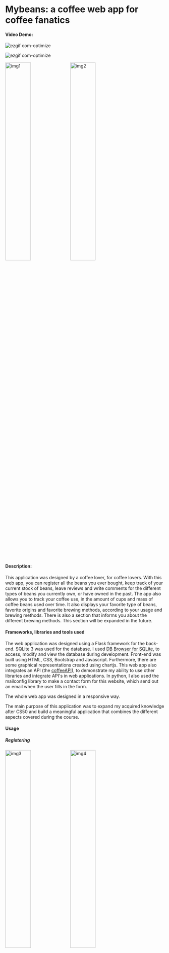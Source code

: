 # Mybeans: a coffee web app for coffee fanatics
#### Video Demo:
![ezgif com-optimize](https://github.com/pitiao145/CS50-Final-Project-2023/assets/133644618/8b3d5c44-bb91-4676-90fe-f4de9e23f19f)

![ezgif com-optimize](https://github.com/pitiao145/CS50-Final-Project-2023/blob/main/static/readmeImages/webappdemoGIF.gif)

<img width="40%" alt="img1" src="https://github.com/pitiao145/CS50-Final-Project-2023/blob/main/static/readmeImages/webappimage1.png">

<img width="40%" alt="img2" src="https://github.com/pitiao145/CS50-Final-Project-2023/blob/main/static/readmeImages/webappimage2.png">

#### Description:
This application was designed by a coffee lover, for coffee lovers. With this web app, you can register all the beans you ever bought, keep track of your current stock of beans, leave reviews and write comments for the different types of beans you currently own, or have owned in the past. The app also allows you to track your coffee use, in the amount of cups and mass of coffee beans used over time. It also displays your favorite type of beans, favorite origins and favorite brewing methods, according to your usage and brewing methods.
There is also a section that informs you about the different brewing methods. This section will be expanded in the future.

#### Frameworks, libraries and tools used
The web application was designed using a Flask framework for the back-end. SQLite 3 was used for the database. I used [DB Browser for SQLite](https://sqlitebrowser.org/), to access, modify and view the database during development. Front-end was built using HTML, CSS, Bootstrap and Javascript. Furthermore, there are some graphical representations created using chartjs. This web app also integrates an API (the [coffeeAPI](https://coffee.alexflipnote.dev/)), to demonstrate my ability to use other libraries and integrate API's in web applications. In python, I also used the mailconfig library to make a contact form for this website, which send out an email when the user fills in the form.

The whole web app was designed in a responsive way.

The main purpose of this application was to expand my acquired knowledge after CS50 and build a meaningful application that combines the different aspects covered during the course.

#### Usage
##### Registering

<img width="40%" alt="img3" src="https://github.com/pitiao145/CS50-Final-Project-2023/blob/main/static/readmeImages/webappimage3.png">
<img width="40%" alt="img4" src="https://github.com/pitiao145/CS50-Final-Project-2023/blob/main/static/readmeImages/webappimage4.png">

When accessing the web application, the user is prompted to enter a username and password. The program will check that the user inputs a valid username and password, giving feedback the to user about what is missing to achieve a compliant password. Once the user inputs the correct username and password, the username and the hashed password are stored in a database. The user is then logged in and redirected to the overview page.

##### Overview page

<img width="1680" alt="img5" src="https://github.com/pitiao145/CS50-Final-Project-2023/blob/main/static/readmeImages/webappimage5.png">

On this page, which acts as a dashboard, the user can see graphs with the amount of stock of the different beans he owns, and a graph with the daily coffee usage. At first, these will be empty, as the user first needs to register some beans on the mybeans page.

Next, the user can see a field to register coffee use. Here, one can input the amount of coffee cups they had on a given day, specifying the amount of coffee they used, which beans they used, and how they brew the coffee. All this information is stored in the database, corresponding to the user in this session. All this data is then used to display all the different charts and favorites on the web application.
This section also contains a random image of a coffee cup, which is fetched from the CoffeeAPI. The program submits a GET request to the coffeeAPI, and the returned json file is then converted and used as an image on this webpage.

Lastly, at the bottom of this page, the user can see his favorite beans, type of beans and favorite brewing method, according to the the data available for this user.

##### My beans page

<img width="1680" alt="img6" src="https://github.com/pitiao145/CS50-Final-Project-2023/blob/main/static/readmeImages/webappimage6.png">


On this page, the user can store the different beans he owns, along with a lot of detailed information about these beans. The overview table displays a list of the different beans the user owns, along with some basic information about these beans. If the user wants to see more detailed information, they can click on the 'more info' button, and a modal with more detailed information will pop up. All this information is always up to date as it is fetched directly from the database.

Getting the detailed information for the beans from the database happens was implemented with an Ajax request function. This way, not the whole page is refreshed, but only part of the page is updated with the required information from the database.

This page also displays some graphs for the stokk of the different beans, as well as some pie charts to see the distribution of the type of beans and their origin. All these graphs are rendered using the chart.js library.

##### Reviews

<img width="1680" alt="review" src="https://github.com/pitiao145/CS50-Final-Project-2023/blob/main/static/readmeImages/webappimagereviews.png">


On this page, the user can fill in a form to leave their personal reviews for all the beans they use. This way, they can compare the official CR review with their own experience of the coffee beans. Once the user leaves their first review, a table with an overview of all their reviews will also appear on this page.

##### Brewing page

<img width="1680" alt="brewing" src="https://github.com/pitiao145/CS50-Final-Project-2023/blob/main/static/readmeImages/webappimagebrewing.png">


This page contains information about some popular brewing methods, for the user's reference. This section will be updated in the future.

##### Contact page

<img width="1680" alt="contact" src="https://github.com/pitiao145/CS50-Final-Project-2023/blob/main/static/readmeImages/webappimage7.png">

Here's a contact form, to contact me in case of any questions. Filling in the form and submitting it will send this form to my email address.

##### My profile tab in the navigation bar
Here the user has the option to log out or to change their password.


### Code
<img width="163" alt="Code structure" src="https://github.com/pitiao145/CS50-Final-Project-2023/blob/main/static/readmeImages/codestruct.png">


  * The static folder contains all the static files: images, javascript files and CSS files.
  * _main.js_
  Contains some JS functions, used in HTML pages. One function gets the name of the available beans in the my beans table. The other function assigns the names of the beans to the different `<select> <option>` tags in the different forms across the web pages.
  * _charts.js_
  This script is used to render the  different charts on the pages. It fetches the data, which has been selected in the _app.py_ file using db queries, converts it to a json file, which is then used to populate the charts.
  *  The _templates_ folder contains all the HTML documents used to render the web page. Since this was built using the Flask framework, the folders contain a layout.html that renders the basic layout of the web application. All the other pages extend this layout, using the jinja2 language.
  *  _app.py_ contains all the code with the different routes for navigating the web app.
  *  _APIcall_ is a different file that contains the function that performs a get request from the coffeeAPI. The response of the API contains a JSON file with a random image file. This function is called anytime the relevant page of the web app refreshes.
  *  _helpers.py_ contains the helpers functions. These are the functions that check if a user is logged in a session and get the user_id of the user in the current session.
  *  _mailconfig_ contains the constants for the _mailconfig_ configuration in the _app.py_ file.

### Database
The database for this project contains 4 tables: users, coffee_use, mybeans and reviews.
*  _users_ 
In this table, the different users and their hashed passwords are stored
*  _coffee use_
This table stores data for every user about the amount of coffees registered and when they were registered, the amount of coffee grounds used, how many times each brewing method was used
*  _my beans_
This table contains the data about the beans for each user: name, roast date, expiry date, origin, retailer, stock, bean type, roasting level, notes, acidity, official CR review, description and comments
*  _reviews_
This contains the reviews the user adds from the review page.


